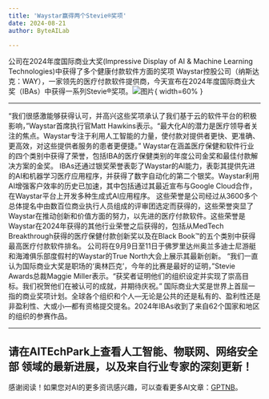 ```yaml
---
title: 'Waystar赢得两个Stevie®奖项'
date: 2024-08-21
author: ByteAILab

---
```


公司在2024年度国际商业大奖(Impressive Display of AI & Machine Learning Technologies)中获得了多个健康付款软件方面的奖项
Waystar控股公司（纳斯达克：WAY），一家领先的医疗付款软件提供商，今天宣布在2024年度国际商业大奖（IBAs）中获得一系列Stevie®奖项。![图片](https://ai-techpark.com/wp-content/uploads/2024/08/Ways-960x540.jpg){ width=60% }

---

“我们很感激能够获得认可，并高兴这些奖项承认了我们基于云的软件平台的积极影响，”Waystar首席执行官Matt Hawkins表示。“最大化AI的潜力是医疗领导者关注的焦点。Waystar专注于利用人工智能的力量，使付款对提供者更快、更准确、更高效，对这些提供者服务的患者更便捷。”
Waystar在涵盖医疗保健和软件行业的四个类别中获得了荣誉，包括IBA的医疗保健类别的年度公司金奖和最佳付款解决方案的金奖。
IBAs还通过银奖荣誉表彰了Waystar的AI能力，表彰其提供先进的AI和机器学习医疗应用程序，并获得了数字自动化的第二个银奖。Waystar利用AI增强客户效率的历史已加速，其中包括通过其最近宣布与Google Cloud合作，在Waystar平台上开发多种生成式AI应用程序。
这些荣誉是公司经过从3600多个总体提名中由数百位商业执行人员组成的评审团选定而获得的，这些荣誉突显了Waystar在推动创新和价值方面的努力，以先进的医疗付款软件。这些荣誉是Waystar在2024年获得的其他行业荣誉之后获得的，包括从MedTech Breakthrough获得的医疗保健付款创新奖以及在Black Book™的五个类别中获得最高医疗付款软件排名。
公司将在9月9日至11日于佛罗里达州奥兰多迪士尼游艇和海滩俱乐部度假村的Waystar的True North大会上展示其最新创新。
“我们一直认为国际商业大奖是职场的‘奥林匹克’，今年的比赛是最好的证明，”Stevie Awards总裁Maggie Miller表示。“获奖者证明他们的组织设定并实现了崇高目标。我们祝贺他们在被认可的成就，并期待庆祝。”
国际商业大奖是世界上首屈一指的商业奖项计划。全球各个组织和个人—无论是公共的还是私有的、盈利性还是非盈利性、大或小—都有资格提交提名。2024年IBAs收到了来自62个国家和地区的组织的参赛作品。

---

请在AITEchPark上查看人工智能、物联网、网络安全部 领域的最新进展，以及来自行业专家的深刻更新！
---
感谢阅读！如果您对AI的更多资讯感兴趣，可以查看更多AI文章：[GPTNB](https://gptnb.com)。